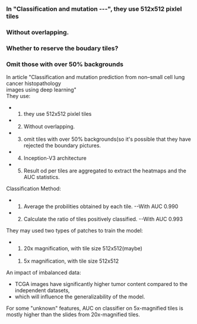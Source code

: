 ### In "Classification and mutation ---", they use 512x512 pixlel tiles  
### Without overlapping.  
### Whether to reserve the boudary tiles?  
### Omit those with over 50% backgrounds  

In article "Classification and mutation prediction from non–small cell lung cancer histopathology  
images using deep learning"  
They use:  
  + 1. they use 512x512 pixlel tiles  
  + 2. Without overlapping.  
  + 3. omit tiles with over 50% backgrounds(so it's possible that they have rejected the boundary pictures.  
  + 4. Inception-V3 architecture  
  + 5. Result od per tiles are aggregated to extract the heatmaps and the AUC statistics.  
    

Classification Method:  
  + 1. Average the probilities obtained by each tile.           --With AUC 0.990  
  + 2. Calculate the ratio of tiles positively classified.      --With AUC 0.993  
    
They may used two types of patches to train the model:  
  + 1. 20x magnification, with tile size 512x512(maybe)  
  + 1. 5x magnification, with tile size 512x512  

An impact of imbalanced data:  
  + TCGA images have significantly higher tumor content compared to the independent datasets,  
  + which will influence the generalizability of the model.  
  
For some "unknown" features, AUC on classifier on 5x-magnified tiles is mostly higher than the slides from 20x-magnified tiles.  